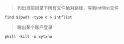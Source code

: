 >   列出当前目录下所有文件绝对路径，写到intfilist文件

```shell
find $(pwd) -type d > intflist
```

>   踢出某个账户登录

```intflist
pkill -kill -u xytxno
```

>   